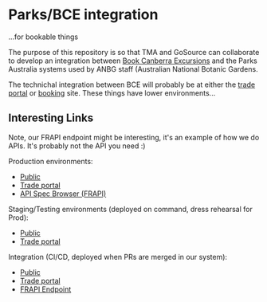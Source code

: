 # Parks/BCE integration

...for bookable things

The purpose of this repository is so that TMA and GoSource can collaborate to develop an integration between [Book Canberra Excursions](https://www.bookcanberraexcursions.com.au/) and the Parks Australia systems used by ANBG staff (Australian National Botanic Gardens.

The technichal integration between BCE will probably be at either the [trade portal](https://trade.parksaustralia.gov.au/) or [booking](https://book.parksaustralia.gov.au/) site. These things have lower environments...


## Interesting Links

Note, our FRAPI endpoint might be interesting, it's an example of how we do APIs. It's probably not the API you need :)

Production environments:

* [Public](https://book.parksaustralia.gov.au/)
* [Trade portal](https://trade.parksaustralia.gov.au/)
* [API Spec Browser (FRAPI)](https://apidocs-ecommerce.parksaustralia.gov.au/)

Staging/Testing environments (deployed on command, dress rehearsal for Prod):

* [Public](https://staging.ecommerce.np.cp1.parksaustralia.gov.au/passes/)
* [Trade portal](https://staging.ecommerce.np.cp1.parksaustralia.gov.au/)

Integration (CI/CD, deployed when PRs are merged in our system):

* [Public](https://integration.ecommerce.np.cp1.parksaustralia.gov.au/passes/)
* [Trade portal](https://integration.ecommerce.np.cp1.parksaustralia.gov.au/)
* [FRAPI Endpoint](https://integration.ecommerce.np.cp1.parksaustralia.gov.au/api/frapi/v0/)

